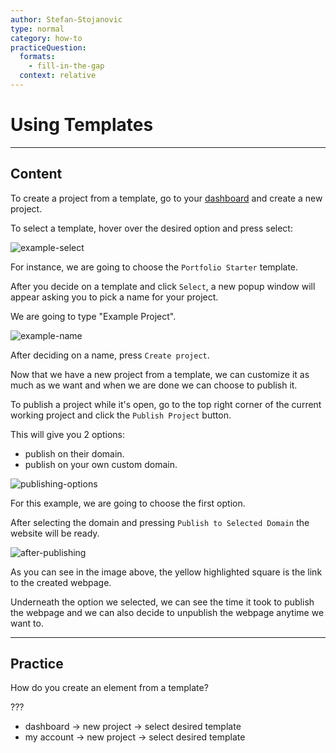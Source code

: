 ```yaml
---
author: Stefan-Stojanovic
type: normal
category: how-to
practiceQuestion:
  formats:
    - fill-in-the-gap
  context: relative
---
```


# Using Templates


---

## Content

To create a project from a template, go to your [dashboard](https://webflow.com/dashboard) and create a new project.

To select a template, hover over the desired option and press select:

![example-select](https://img.enkipro.com/878ed20aae56aec5ef56740971baf7c3.png)

For instance, we are going to choose the `Portfolio Starter` template.

After you decide on a template and click `Select`, a new popup window will appear asking you to pick a name for your project.

We are going to type "Example Project".

![example-name](https://img.enkipro.com/88aee87de06ebfd46238658d626638e1.png)

After deciding on a name, press `Create project`.

Now that we have a new project from a template, we can customize it as much as we want and when we are done we can choose to publish it.

To publish a project while it's open, go to the top right corner of the current working project and click the `Publish Project` button.

This will give you 2 options:

- publish on their domain.
- publish on your own custom domain.

![publishing-options](https://img.enkipro.com/06eff9969f7b05c6bf01bf1f31e26e11.png)

For this example, we are going to choose the first option.

After selecting the domain and pressing `Publish to Selected Domain` the website will be ready.

![after-publishing](https://img.enkipro.com/a6cb007c82b6d02f7352387c35032acc.png)

As you can see in the image above, the yellow highlighted square is the link to the created webpage.

Underneath the option we selected, we can see the time it took to publish the webpage and we can also decide to unpublish the webpage anytime we want to.


---

## Practice

How do you create an element from a template?

???

- dashboard -> new project -> select desired template
- my account -> new project -> select desired template
 
